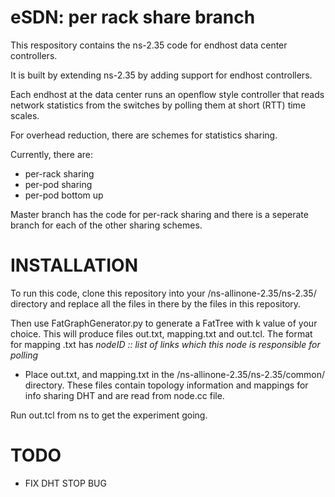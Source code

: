 eSDN: per rack share branch
================================================

This respository contains the ns-2.35 code for endhost data center controllers.

It is built by extending ns-2.35 by adding support for endhost controllers.

Each endhost at the data center runs an openflow style controller that reads
network statistics from the switches by polling them at short (RTT) time
scales.

For overhead reduction, there are schemes for statistics sharing.

Currently, there are:
 - per-rack sharing
 - per-pod sharing
 - per-pod bottom up

Master branch has the code for per-rack sharing and there is a seperate branch
for each of the other sharing schemes.

INSTALLATION
============

To run this code, clone this repository into your /ns-allinone-2.35/ns-2.35/
directory and replace all the files in there by the files in this repository.

Then use FatGraphGenerator.py to generate a FatTree with k value of your
choice. This will produce files out.txt, mapping.txt and out.tcl.
The format for mapping .txt has *nodeID :: list of links which this node is responsible for
polling*

- Place out.txt, and mapping.txt in the /ns-allinone-2.35/ns-2.35/common/
  directory. These files contain topology information and mappings for info
  sharing DHT and are read from node.cc file.

Run out.tcl from ns to get the experiment going.

TODO
========
- FIX DHT STOP BUG
